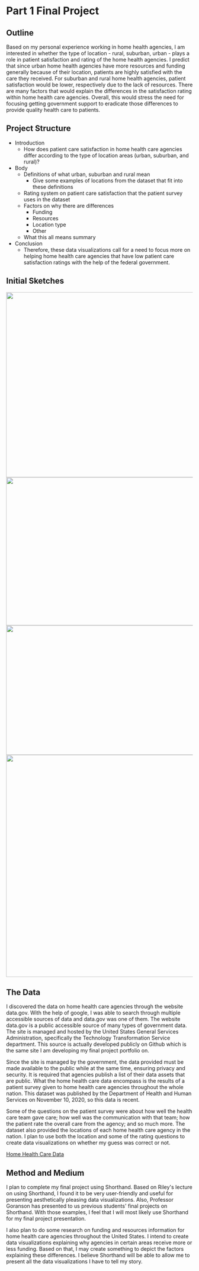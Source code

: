 # Part 1 Final Project

## Outline

Based on my personal experience working in home health agencies, I am interested in whether the type of location - rural, suburban, urban - plays a role in patient satisfaction and rating of the home health agencies. I predict that since urban home health agencies have more resources and funding generally because of their location, patients are highly satisfied with the care they received. For suburban and rural home health agencies, patient satisfaction would be lower, respectively due to the lack of resources. There are many factors that would explain the differences in the satisfaction rating within home health care agencies. Overall, this would stress the need for focusing getting government support to eradicate those differences to provide quality health care to patients. 

## Project Structure

* Introduction
	* How does patient care satisfaction in home health care agencies differ according to the type of location areas (urban, suburban, and rural)?
* Body
	* Definitions of what urban, suburban and rural mean
		* Give some examples of locations from the dataset that fit into these definitions
	* Rating system on patient care satisfaction that the patient survey uses in the dataset
	* Factors on why there are differences
		* Funding
		* Resources
		* Location type
		* Other
	* What this all means summary
* Conclusion
	* Therefore, these data visualizations call for a need to focus more on helping home health care agencies that have low patient care satisfaction ratings with the help of the federal government.

## Initial Sketches

<img src="https://user-images.githubusercontent.com/78512051/109405339-a0a3fe00-793d-11eb-97bc-5bd9bb2f4efb.png" width="650" height="500" >

<img src="https://user-images.githubusercontent.com/78512051/109405372-01333b00-793e-11eb-8c51-b6ceec75e1fd.png" width="550" height="400" >

<img src="https://user-images.githubusercontent.com/78512051/109405391-30e24300-793e-11eb-8c4b-3908f4bea88e.png" width="550" height="350" >

<img src="https://user-images.githubusercontent.com/78512051/109406580-317fd700-7948-11eb-8de7-7f6c9742848a.png" width="550" height="600" >

## The Data

I discovered the data on home health care agencies through the website data.gov. With the help of google, I was able to search through multiple accessible sources of data and data.gov was one of them. The website data.gov is a public accessible source of many types of government data. The site is managed and hosted by the United States General Services Administration, specifically the Technology Transformation Service department. This source is actually developed publicly on Github which is the same site I am developing my final project portfolio on. 

Since the site is managed by the government, the data provided must be made available to the public while at the same time, ensuring privacy and security. It is required that agencies publish a list of their data assets that are public. What the home health care data encompass is the results of a patient survey given to home health care agencies throughout the whole nation. This dataset was published by the Department of Health and Human Services on November 10, 2020, so this data is recent. 

Some of the questions on the patient survey were about how well the health care team gave care; how well was the communication with that team; how the patient rate the overall care from the agency; and so much more. The dataset also provided the locations of each home health care agency in the nation. I plan to use both the location and some of the rating questions to create data visualizations on whether my guess was correct or not.

[Home Health Care Data](https://catalog.data.gov/dataset/home-health-care-hhcahps)

## Method and Medium

I plan to complete my final project using Shorthand. Based on Riley's lecture on using Shorthand, I found it to be very user-friendly and useful for presenting aesthetically pleasing data visualizations. Also, Professor Goranson has presented to us previous students' final projects on Shorthand. With those examples, I feel that I will most likely use Shorthand for my final project presentation.

I also plan to do some research on funding and resources information for home health care agencies throughout the United States. I intend to create data visualizations explaining why agencies in certain areas receive more or less funding. Based on that, I may create something to depict the factors explaining these differences. I believe Shorthand will be able to allow me to present all the data visualizations I have to tell my story. 

